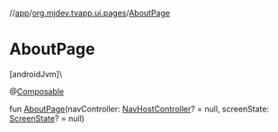 //[app](../../index.md)/[org.mjdev.tvapp.ui.pages](index.md)/[AboutPage](-about-page.md)

# AboutPage

[androidJvm]\

@[Composable](https://developer.android.com/reference/kotlin/androidx/compose/runtime/Composable.html)

fun [AboutPage](-about-page.md)(navController: [NavHostController](https://developer.android.com/reference/kotlin/androidx/navigation/NavHostController.html)? = null, screenState: [ScreenState](../org.mjdev.tvapp.base.state/-screen-state/index.md)? = null)
